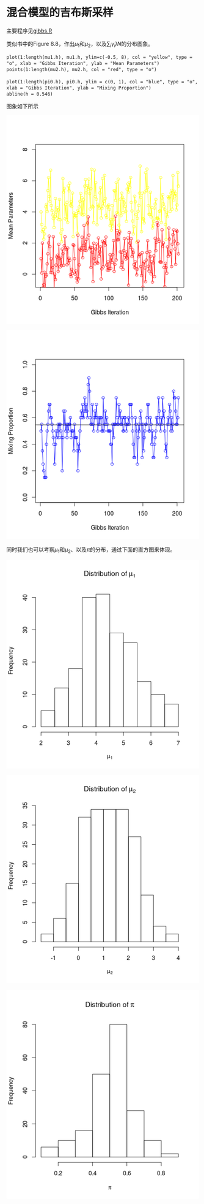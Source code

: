 # 混合模型的吉布斯采样

主要程序见[gibbs.R](gibbs.R)

类似书中的Figure 8.8，作出$\mu_1$和$\mu_2$，以及$\sum_i\hat \gamma_i/N$的分布图象。

```
plot(1:length(mu1.h), mu1.h, ylim=c(-0.5, 8), col = "yellow", type = "o", xlab = "Gibbs Iteration", ylab = "Mean Parameters")
points(1:length(mu2.h), mu2.h, col = "red", type = "o")

plot(1:length(pi0.h), pi0.h, ylim = c(0, 1), col = "blue", type = "o", xlab = "Gibbs Iteration", ylab = "Mixing Proportion")
abline(h = 0.546)
```

图象如下所示

![](res_mu.png)

![](res_pi.png)


同时我们也可以考察$\mu_1$和$\mu_2$、以及$\pi$的分布，通过下面的直方图来体现。

![](hist_mu1.png)

![](hist_mu2.png)

![](hist_pi.png)
